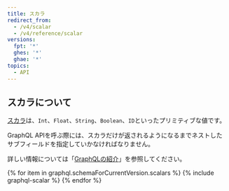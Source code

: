 ```yaml
---
title: スカラ
redirect_from:
  - /v4/scalar
  - /v4/reference/scalar
versions:
  fpt: '*'
  ghes: '*'
  ghae: '*'
topics:
  - API
---
```


## スカラについて

[スカラ](https://graphql.github.io/graphql-spec/June2018/#sec-Scalars)は、`Int`、`Float`、`String`、`Boolean`、`ID`といったプリミティブな値です。

GraphQL APIを呼ぶ際には、スカラだけが返されるようになるまでネストしたサブフィールドを指定していかなければなりません。

詳しい情報については「[GraphQLの紹介](/graphql/guides/introduction-to-graphql#field)」を参照してください。

{% for item in graphql.schemaForCurrentVersion.scalars %}
  {% include graphql-scalar %}
{% endfor %}
